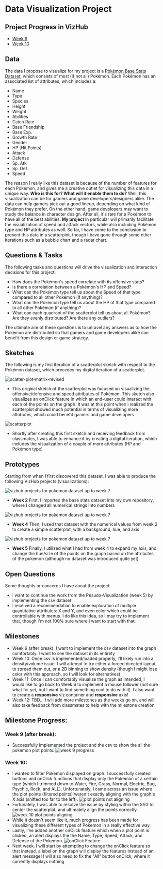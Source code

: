 # Data Visualization Project

## Project Progress in VizHub

- [Week 9](https://vizhub.com/jacobchlebowski/data-visualization-project-week-9)
- [Week 10](https://vizhub.com/jacobchlebowski/data-visualization-project-week-10)

## Data

The data I propose to visualize for my project is a
[Pokémon Base Stats Dataset](https://www.kaggle.com/datasets/crinklybrain2003/pokmon-base-stats-dataset),
which consists of most (if not all) Pokémon. Each Pokémon
has an associated list of attributes, which includes a:

- Name
- Type
- Species
- Height
- Weight
- Abilities
- Catch Rate
- Base Friendship
- Base Exp.
- Growth Rate
- Gender
- HP (Hit Points)
- Attack
- Defense
- Sp. Atk
- Sp. Def
- Speed

The reason I really like this dataset is because of the
number of features for each Pokémon, and gives me a creative
outlet for visualizing this data in a unique way. **Who is
this for? What will it enable them to do?** Well, this
visualization can be for gamers and game
developers/designers alike. The data can help gamers pick
out a good lineup, depending on what kind of Pokémon they
prefer. On the other hand, game developers may want to study
the balance in character design. After all, it's rare for a
Pokémon to have all of the best abilities. **My project** in
particular will primarily facilitate the visualization of
speed and attack vectors, while also including Pokémon type
and HP attributes as well. So far, I have come to the
conclusion to present this data in a scatterplot, though I
have gone through some other iterations such as a bubble
chart and a radar chart.

## Questions & Tasks

The following tasks and questions will drive the
visualization and interaction decisions for this project:

- How does the Pokémon's speed correlate with its offensive
  stats?
- Is there a correlation between a Pokémon's HP and Speed?
- What can the Pokémon type tell us about the Speed of that
  type compared to all other Pokémon (if anything)?
- What can the Pokémon type tell us about the HP of that
  type compared to all other Pokémon (if anything)?
- What can each quadrant of the scatterplot tell us about
  all Pokémon? Are they evenly distributed? Are there any
  outliers?

The ultimate aim of these questions is to unravel any
answers as to how the Pokémon are distributed so that gamers
and game developers alike can benefit from this design or
game strategy.

## Sketches

The following is my first iteration of a scatterplot sketch
with respect to the Pokémon dataset, which precedes my
digital iteration of a scatterplot.

![scatter-plot-matrix-revised](https://github.com/jacobchlebowski/data-visualization-573/blob/main/FINAL%20PROJECT/images/scatter-plot-matrix-revised.jpg?raw=true)

- This original sketch of the scatterplot was focused on
  visualizing the offensive/defensive and speed attributes
  of Pokémon. This sketch also visualizes an onClick feature
  in which an end-user could interact with each of the
  points on the graph. It was at this point when I realized
  the scatterplot showed much potential in terms of
  visualizing more attributes, which could benefit gamers
  and game developers

![scatterplot](https://github.com/jacobchlebowski/data-visualization-573/blob/main/FINAL%20PROJECT/images/scatterplot.jpg?raw=true)

- Shortly after creating this first sketch and receiving
  feedback from classmates, I was able to enhance it by
  creating a digital iteration, which includes the
  visualization of a couple of more attributes (HP and
  Pokémon type)

## Prototypes

Starting from when I first discovered this dataset, I was
able to produce the following VizHub projects
(visualizations):

![vizhub projects for pokemon dataset up to week 7](https://github.com/jacobchlebowski/data-visualization-573/blob/main/FINAL%20PROJECT/images/1vizhub%20projects%20for%20pokemon%20dataset%20up%20to%20week%207.jpg?raw=true)

- **Week 2** First, I imported the base stats dataset into
  my own repository, where I changed all numerical strings
  into numbers

![vizhub projects for pokemon dataset up to week 7](https://github.com/jacobchlebowski/data-visualization-573/blob/main/FINAL%20PROJECT/images/2vizhub%20projects%20for%20pokemon%20dataset%20up%20to%20week%207.jpg?raw=true)

- **Week 4** Then, I used that dataset with the numerical
  values from week 2 to create a simple scatterplot, with a
  background, hue, and axis

![vizhub projects for pokemon dataset up to week 7](https://github.com/jacobchlebowski/data-visualization-573/blob/main/FINAL%20PROJECT/images/3vizhub%20projects%20for%20pokemon%20dataset%20up%20to%20week%207.jpg?raw=true)

- **Week 5** Finally, I utilized what I had from week 4 to
  expand my axis, and change the hue/size of the points on
  the graph based on the attributes of the pokemon (although
  no dataset was introduced quite yet)

## Open Questions

Some thoughts or concerns I have about the project:

- I want to continue the work from the Pesudo-Visualization
  (week 5) by implementing the csv dataset
- I received a recommendation to enable exploration of
  multiple quantitative attributes: X and Y, and even color
  which could be controllable with menus. I do like this
  idea, so I may try to implement that, though I'm not 100%
  sure where I want to start with that.

## Milestones

- Week 9 (after break): I want to implement the csv dataset
  into the graph comfortably. I want to see the dataset in
  its entirety
- Week 10: Once csv is implemented/loaded properly, I'll
  likely run into a density/volume issue. I will attempt to
  try either a forced directed layout to spread them out, or
  a 2D binning to show density (though I might lose color
  with this approach, so I will look for alternatives)
- Week 11: Once I can comfortably visualize the graph as
  intended, I would like to go back to Week 6 to implement a
  mouse follower (not sure what for yet, but I want to find
  something cool to do with it). I also want to create a
  **responsive** viz container and **responsive** axis!
- Week 12: TBD... I will add more milestones as the weeks go
  on, and will also take feedback from classmates to help
  with the milestone creation

## Milestone Progress:

### Week 9 (after break):

- Successfully implemented the project and the csv to show
  the all the pokemon plot points.
  ![week 9 progress](https://github.com/jacobchlebowski/data-visualization-573/blob/main/FINAL%20PROJECT/images/week%209%20progress.jpg?raw=true)
  <br>

### Week 10:

- I wanted to filter Pokemon displayed on graph. I
  successfully created buttons and onClick functions that
  display only the Pokemon of a certain type (which I
  trimmed down to Water, Fire, Grass, Normal, Electric, Bug,
  Psychic, Rock, and ALL). Unfortunately, I came across an
  issue where the plot points (filtered points) weren't
  exactly aligning with the graph's X axis (shifted too far
  to the left).
  ![plot points not aligning](https://github.com/jacobchlebowski/data-visualization-573/blob/main/FINAL%20PROJECT/images/plot%20points%20not%20aligning.jpg?raw=true)
- Fortunately, I was able to resolve the issue by styling
  within the SVG to center the scatterplot, and ultimately
  align the points correctly.
  ![week 10 plot points aligning](https://github.com/jacobchlebowski/data-visualization-573/blob/main/FINAL%20PROJECT/images/week%2010%20plot%20points%20aligning.jpg?raw=true)
- While it doesn't seem like it, much progress has been made
  for visualizing these different types of Pokemon in a
  really effective way.
- Lastly, I've added another onClick feature which when a
  plot point is clicked, an alert displays the the Name,
  Type, Speed, Attack, and Defense of the Pokemon.
  ![onClick Feature](https://github.com/jacobchlebowski/data-visualization-573/blob/main/FINAL%20PROJECT/images/week%2010%20onClick%20alert.jpg?raw=true)
- Next week, I will start by attempting to change the
  onClick feature so that instead, a label on the graph will
  display the features instead of an alert message! I will
  also need to fix the "All" button onClick, where it
  currently displays nothing
